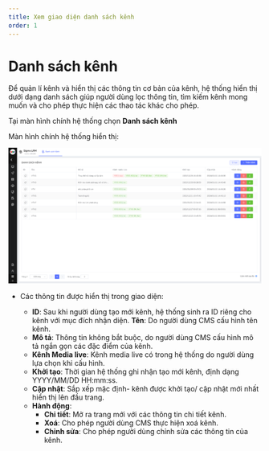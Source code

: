 ```yaml
---
title: Xem giao diện danh sách kênh
order: 1
---
```

#  Danh sách kênh
Để quản lí kênh và hiển thị các thông tin cơ bản của kênh, hệ thống hiển thị dưới dạng danh sách giúp người dùng lọc thông tin, tìm kiếm kênh mong muốn và cho phép thực hiện các thao tác khác cho phép.

Tại màn hình chính hệ thống chọn **Danh sách kênh**

Màn hình chính hệ thống hiển thị:

![Danh sách kênh](/docs/images/lrm/list/channel-lrm.png)


* Các thông tin được hiển thị trong giao diện:
     
    * **ID**: Sau khi người dùng tạo mới kênh, hệ thống sinh ra ID riêng cho kênh với mục đích nhận diện.
    **Tên**: Do người dùng CMS cấu hình tên kênh.
    * **Mô tả**: Thông tin không bắt buộc, do người dùng CMS cấu hình mô tả ngắn gọn các đặc điểm của kênh.
    * **Kênh Media live**: Kênh media live có trong hệ thống do người dùng lựa chọn khi cấu hình.
    * **Khởi tạo**: Thời gian hệ thống ghi nhận tạo mới kênh, định dạng YYYY/MM/DD HH:mm:ss.
    * **Cập nhật**: Sắp xếp mặc định- kênh được khởi tạo/ cập nhật mới nhất hiển thị lên đầu trang.
    * **Hành động**:
      * **Chi tiết**: Mở ra trang mới với các thông tin chi tiết kênh. 
      * **Xoá**: Cho phép người dùng CMS thực hiện xoá kênh. 
      * **Chỉnh sửa**: Cho phép người dùng chỉnh sửa các thông tin của kênh.





